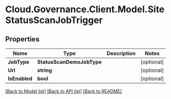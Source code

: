 # Cloud.Governance.Client.Model.SiteStatusScanJobTrigger
## Properties

Name | Type | Description | Notes
------------ | ------------- | ------------- | -------------
**JobType** | **StatusScanDemoJobType** |  | [optional] 
**Url** | **string** |  | [optional] 
**IsEnabled** | **bool** |  | [optional] 

[[Back to Model list]](../README.md#documentation-for-models) [[Back to API list]](../README.md#documentation-for-api-endpoints) [[Back to README]](../README.md)

